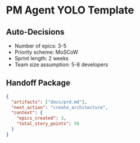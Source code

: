 # PM Agent YOLO Template

## Auto-Decisions
- Number of epics: 3-5
- Priority scheme: MoSCoW
- Sprint length: 2 weeks
- Team size assumption: 5-8 developers

## Handoff Package
```json
{
  "artifacts": ["docs/prd.md"],
  "next_action": "create_architecture",
  "context": {
    "epics_created": 3,
    "total_story_points": 50
  }
}
```

